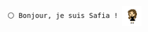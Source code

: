 <p algin="center">
  <samp>
    &#9898; Bonjour, je suis Safia ! <img src="https://github.com/SafiaBeaumale/SafiaBeaumale/blob/main/4hso.gif" width="40px" align="center">
  </samp>
</p>
